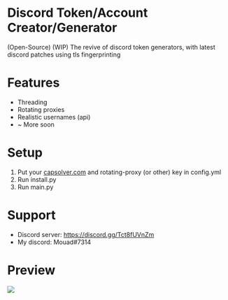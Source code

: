 # Discord Token/Account Creator/Generator
(Open-Source) (WIP) The revive of discord token generators, with latest discord patches using tls fingerprinting

# Features
+ Threading
+ Rotating proxies
+ Realistic usernames (api)
+ ~ More soon

# Setup
1. Put your [capsolver.com](https://dashboard.capsolver.com/passport/register?inviteCode=4BS2uGc_L_Tw) and rotating-proxy (or other) key in config.yml
2. Run install.py
3. Run main.py

# Support
+ Discord server: https://discord.gg/Tct8fUVnZm
+ My discord: Mouad#7314

# Preview
![](https://cdn.discordapp.com/attachments/1077576500355809323/1077689292702367754/image.png)
